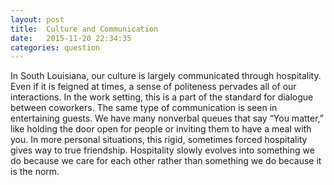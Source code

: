 ```yaml
---
layout: post
title:  Culture and Communication
date:   2015-11-20 22:34:35
categories: question
---
```

In South Louisiana, our culture is largely communicated through hospitality. Even if it is feigned at times, a sense of politeness pervades all of our interactions. In the work setting, this is a part of the standard for dialogue between coworkers. The same type of communication is seen in entertaining guests. We have many nonverbal queues that say “You matter,” like holding the door open for people or inviting them to have a meal with you. In more personal situations, this rigid, sometimes forced hospitality gives way to true friendship. Hospitality slowly evolves into something we do because we care for each other rather than something we do because it is the norm.
